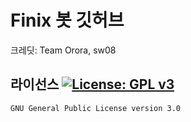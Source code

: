 # Finix 봇 깃허브

크레딧: Team Orora, sw08


## 라이선스 [![License: GPL v3](https://img.shields.io/badge/License-GPLv3-blue.svg)](https://www.gnu.org/licenses/gpl-3.0)
`GNU General Public License version 3.0`
